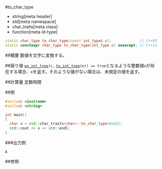 #to_char_type
* string[meta header]
* std[meta namespace]
* char_traits[meta class]
* function[meta id-type]

```cpp
static char_type to_char_type(const int_type& c);             // C++03
static constexpr char_type to_char_type(int_type c) noexcept; // C++11
```

##概要
数値を文字に変換する。


##戻り値
[`eq_int_type`](./eq_int_type.md)`(c,` [`to_int_type`](./to_int_type.md)`(e)) == true`となるような整数値`e`が存在する場合、`e`を返す。そのような値がない場合は、未規定の値を返す。


##計算量
定数時間


##例
```cpp
#include <iostream>
#include <string>

int main()
{
  char x = std::char_traits<char>::to_char_type(0x41);
  std::cout << x << std::endl;
}
```

###出力例
```
A
```

##参照

